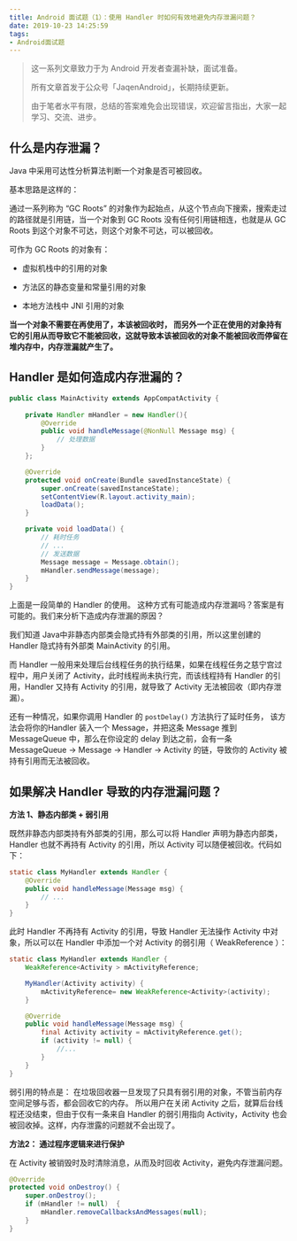 ```yaml
---
title: Android 面试题（1）：使用 Handler 时如何有效地避免内存泄漏问题？
date: 2019-10-23 14:25:59
tags:
- Android面试题
---
```


> 这一系列文章致力于为 Android 开发者查漏补缺，面试准备。
>
> 所有文章首发于公众号「JaqenAndroid」，长期持续更新。
>
> 由于笔者水平有限，总结的答案难免会出现错误，欢迎留言指出，大家一起学习、交流、进步。

## 什么是内存泄漏？

Java 中采用可达性分析算法判断一个对象是否可被回收。

基本思路是这样的：

通过一系列称为 “GC Roots” 的对象作为起始点，从这个节点向下搜索，搜索走过的路径就是引用链，当一个对象到 GC Roots 没有任何引用链相连，也就是从 GC Roots 到这个对象不可达，则这个对象不可达，可以被回收。

可作为 GC Roots 的对象有：

- 虚拟机栈中的引用的对象

- 方法区的静态变量和常量引用的对象

- 本地方法栈中 JNI 引用的对象

**当一个对象不需要在再使用了，本该被回收时， 而另外一个正在使用的对象持有它的引用从而导致它不能被回收，这就导致本该被回收的对象不能被回收而停留在堆内存中，内存泄漏就产生了。** 

## Handler 是如何造成内存泄漏的？

```java
public class MainActivity extends AppCompatActivity {
    
    private Handler mHandler = new Handler(){
        @Override
        public void handleMessage(@NonNull Message msg) {
            // 处理数据
        }
    };

    @Override
    protected void onCreate(Bundle savedInstanceState) {
        super.onCreate(savedInstanceState);
        setContentView(R.layout.activity_main);
        loadData();
    }

    private void loadData() {
        // 耗时任务
        // ...
        // 发送数据
        Message message = Message.obtain();
        mHandler.sendMessage(message);
    }
}
```

 上面是一段简单的 Handler 的使用。 这种方式有可能造成内存泄漏吗？答案是有可能的。我们来分析下造成内存泄漏的原因？

我们知道 Java中非静态内部类会隐式持有外部类的引用，所以这里创建的 Handler 隐式持有外部类 MainActivity 的引用。

而 Handler 一般用来处理后台线程任务的执行结果，如果在线程任务之慈宁宫过程中，用户关闭了 Activity，此时线程尚未执行完，而该线程持有 Handler 的引用，Handler 又持有 Activity 的引用，就导致了 Activity 无法被回收（即内存泄漏）。

还有一种情况，如果你调用 Handler 的 `postDelay()` 方法执行了延时任务， 该方法会将你的Handler 装入一个 Message，并把这条 Message 推到 MessageQueue 中，那么在你设定的 delay 到达之前，会有一条 MessageQueue -> Message -> Handler -> Activity 的链，导致你的 Activity 被持有引用而无法被回收。 

## 如果解决 Handler 导致的内存泄漏问题？

**方法 1、静态内部类 + 弱引用**

既然非静态内部类持有外部类的引用，那么可以将 Handler 声明为静态内部类，Handler 也就不再持有 Activity 的引用，所以 Activity 可以随便被回收。代码如下：

```java
static class MyHandler extends Handler {
    @Override
    public void handleMessage(Message msg) {
        // ...
    }
}
```

此时 Handler 不再持有 Activity 的引用，导致 Handler 无法操作 Activity 中对象，所以可以在 Handler 中添加一个对 Activity 的弱引用（ WeakReference ）：

```java
static class MyHandler extends Handler {
    WeakReference<Activity > mActivityReference;

    MyHandler(Activity activity) {
        mActivityReference= new WeakReference<Activity>(activity);
    }

    @Override
    public void handleMessage(Message msg) {
        final Activity activity = mActivityReference.get();
        if (activity != null) {
            //...
        }
    }
}
```

弱引用的特点是： 在垃圾回收器一旦发现了只具有弱引用的对象，不管当前内存空间足够与否，都会回收它的内存。 所以用户在关闭 Activity 之后，就算后台线程还没结束，但由于仅有一条来自 Handler 的弱引用指向 Activity，Activity 也会被回收掉。这样，内存泄露的问题就不会出现了。 

**方法2： 通过程序逻辑来进行保护**

 在 Activity 被销毁时及时清除消息，从而及时回收 Activity，避免内存泄漏问题。 

```java
@Override
protected void onDestroy() {
    super.onDestroy();
    if (mHandler != null)  {
        mHandler.removeCallbacksAndMessages(null);
    }
}
```







